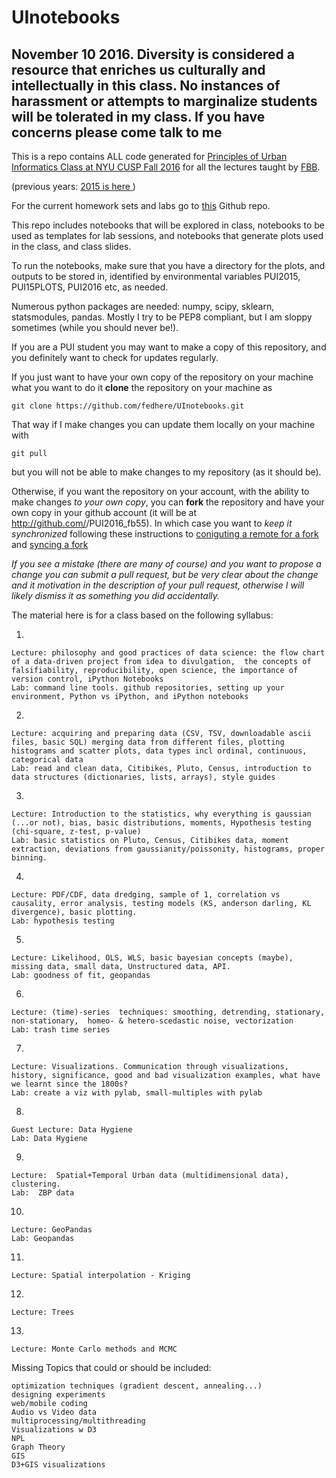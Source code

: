 # UInotebooks

## November 10 2016. Diversity is considered a resource that enriches us culturally and intellectually in this class. No instances of harassment or attempts to marginalize students will be tolerated in my class. If you have concerns please come talk to me


This is a repo contains ALL code generated for [Principles of Urban Informatics Class at NYU CUSP Fall 2016](http://cosmo.nyu.edu/~fb55/PUI2016/) for all the lectures taught by [FBB](http://fbb.space). 

(previous years: [2015 is here ](http://cosmo.nyu.edu/~fb55/UI_CUSP_2015))

For the current homework sets and labs go to [this](http://github.com/fedhere/PUI2016_fb55) Github repo.



This repo includes notebooks that will be explored in class, notebooks to be used as templates for lab sessions, and notebooks that generate plots used in the class, and class slides.

To run the notebooks, make sure that you have a directory for the plots, and outputs to be stored in, identified by environmental variables PUI2015, PUI15PLOTS, PUI2016 etc, as needed.

Numerous python packages are needed: numpy, scipy, sklearn, statsmodules, pandas. Mostly I try to be PEP8 compliant, but I am sloppy sometimes (while you should never be!). 

If you are a PUI student you may want to make a copy of this repository, and you definitely want to check for updates regularly.

If you just want to have your own copy of the repository on your machine what you want to do it __clone__ the repository on your machine as

```
git clone https://github.com/fedhere/UInotebooks.git
```
That way if I make changes you can update them locally on your machine with 

```
git pull
```

but you will not be able to make changes to my repository (as it should be).

Otherwise, if you want the repository on your account, with the ability to  make changes _to your own copy_, you can __fork__ the repository and have your own copy in your github account (it will be at http://github.com/<username>/PUI2016_fb55). In which case you want to _keep it synchronized_ following these instructions to [coniguting a remote for a fork](https://help.github.com/articles/configuring-a-remote-for-a-fork/) and [syncing a fork](https://help.github.com/articles/syncing-a-fork/)
 
 _If you see a mistake (there are many of course) and you want to propose a change you can submit a pull request, but be very clear about the change and it motivation in the description of your pull request, otherwise I will likely dismiss it as something you did accidentally._
 
The material here is for a class based on the following syllabus:

1.  

    Lecture: philosophy and good practices of data science: the flow chart of a data-driven project from idea to divulgation,  the concepts of falsifiability, reproducibility, open science, the importance of version control, iPython Notebooks
    Lab: command line tools. github repositories, setting up your environment, Python vs iPython, and iPython notebooks

2. 

    Lecture: acquiring and preparing data (CSV, TSV, downloadable ascii files, basic SQL) merging data from different files, plotting histograms and scatter plots, data types incl ordinal, continuous, categorical data
    Lab: read and clean data, Citibikes, Pluto, Census, introduction to data structures (dictionaries, lists, arrays), style guides

3.

    Lecture: Introduction to the statistics, why everything is gaussian (...or not), bias, basic distributions, moments, Hypothesis testing (chi-square, z-test, p-value)
    Lab: basic statistics on Pluto, Census, Citibikes data, moment extraction, deviations from gaussianity/poissonity, histograms, proper binning.

4.

    Lecture: PDF/CDF, data dredging, sample of 1, correlation vs causality, error analysis, testing models (KS, anderson darling, KL divergence), basic plotting.
    Lab: hypothesis testing

5.

    Lecture: Likelihood, OLS, WLS, basic bayesian concepts (maybe), missing data, small data, Unstructured data, API.
    Lab: goodness of fit, geopandas

6.

    Lecture: (time)-series  techniques: smoothing, detrending, stationary, non-stationary,  homeo- & hetero-scedastic noise, vectorization
    Lab: trash time series

7.	

    Lecture: Visualizations. Communication through visualizations, history, significance, good and bad visualization examples, what have we learnt since the 1800s?
    Lab: create a viz with pylab, small-multiples with pylab

8. 

    Guest Lecture: Data Hygiene
    Lab: Data Hygiene

9.

    Lecture:  Spatial+Temporal Urban data (multidimensional data), clustering. 
    Lab:  ZBP data

10. 

    Lecture: GeoPandas
    Lab: Geopandas
 		
11.

    Lecture: Spatial interpolation - Kriging
    
12. 

    Lecture: Trees

13.

    Lecture: Monte Carlo methods and MCMC


Missing Topics that could or should be included:

    optimization techniques (gradient descent, annealing...)
    designing experiments 
    web/mobile coding
    Audio vs Video data
    multiprocessing/multithreading
    Visualizations w D3
    NPL
    Graph Theory
    GIS 
    D3+GIS visualizations 



